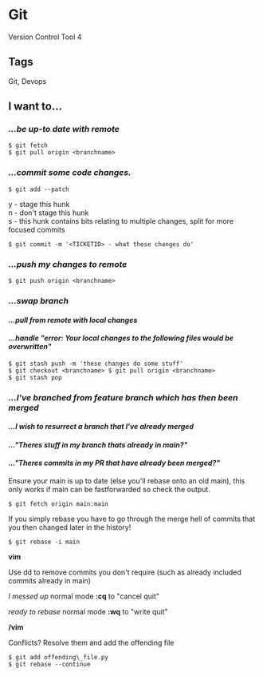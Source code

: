 # Git
Version Control Tool
4
## Tags
Git, Devops


## I want to...

### _...be up-to date with remote_
```
$ git fetch
$ git pull origin <branchname> 
```
###  _...commit some code changes._
```
$ git add --patch
```
y - stage this hunk  
n - don't stage this hunk  
s - this hunk contains bits relating to multiple changes, split for more focused commits
```
$ git commit -m '<TICKETID> - what these changes do'
```
### _...push my changes to remote_
```
$ git push origin <branchname>
```
###  _...swap branch_
#### _...pull from remote with local changes_ 
#### _...handle "error: Your local changes to the following files would be overwritten"_
```
$ git stash push -m 'these changes do some stuff'
$ git checkout <branchname> $ git pull origin <branchname> 
$ git stash pop 
```
### _...I've branched from feature branch which has then been merged_  
#### _...I wish to resurrect a branch that I've already merged_  
#### _..."Theres stuff in my branch thats already in main?"_
#### _..."Theres commits in my PR that have already been merged?"_

Ensure your main is up to date (else you'll rebase onto an old main), this only works if main can be fastforwarded so check the output.  
```
$ git fetch origin main:main  
```
If you simply rebase you have to go through the merge hell of commits that you then changed later in the history!  
```
$ git rebase -i main
```
  
**vim**

Use dd to remove commits you don't require (such as already included commits already in main)

_I messed up_ normal mode **:cq** to "cancel quit"

_ready to rebase_ normal mode **:wq** to "write quit"

  **/vim**

Conflicts? Resolve them and add the offending file

  
```
$ git add offending\_file.py
$ git rebase --continue
```

